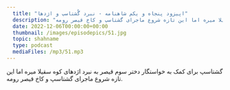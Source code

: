 ```yaml
---
  title: "اپیزود پنجاه و یکم شاهنامه - نبرد گُشتاسپ و اژدها"
  description: "گشتاسپ برای کمک به خواستگار دختر سوم قیصر به نبرد اژدهای کوه سقیلا میره اما این تازه شروع ماجرای گشتاسپ و کاخ قیصر رومه" 
  date: 2022-12-06T00:00:00+00:00
  thumbnail: /images/episodepics/51.jpg
  topic: shahname
  type: podcast
  mediaFiles: /mp3/51.mp3
---
```

گشتاسپ برای کمک به خواستگار دختر سوم قیصر به نبرد اژدهای کوه سقیلا میره اما این تازه شروع ماجرای گشتاسپ و کاخ قیصر رومه.
